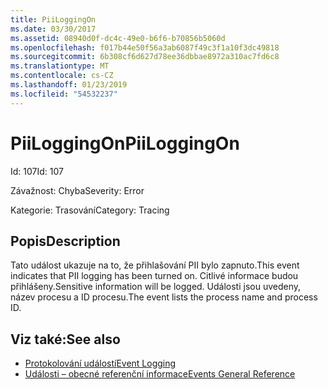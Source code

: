 ```yaml
---
title: PiiLoggingOn
ms.date: 03/30/2017
ms.assetid: 08940d0f-dc4c-49e0-b6f6-b70856b5060d
ms.openlocfilehash: f017b44e50f56a3ab6087f49c3f1a10f3dc49818
ms.sourcegitcommit: 6b308cf6d627d78ee36dbbae8972a310ac7fd6c8
ms.translationtype: MT
ms.contentlocale: cs-CZ
ms.lasthandoff: 01/23/2019
ms.locfileid: "54532237"
---
```

# <a name="piiloggingon"></a><span data-ttu-id="50f85-102">PiiLoggingOn</span><span class="sxs-lookup"><span data-stu-id="50f85-102">PiiLoggingOn</span></span>
<span data-ttu-id="50f85-103">Id: 107</span><span class="sxs-lookup"><span data-stu-id="50f85-103">Id: 107</span></span>  
  
 <span data-ttu-id="50f85-104">Závažnost: Chyba</span><span class="sxs-lookup"><span data-stu-id="50f85-104">Severity: Error</span></span>  
  
 <span data-ttu-id="50f85-105">Kategorie: Trasování</span><span class="sxs-lookup"><span data-stu-id="50f85-105">Category: Tracing</span></span>  
  
## <a name="description"></a><span data-ttu-id="50f85-106">Popis</span><span class="sxs-lookup"><span data-stu-id="50f85-106">Description</span></span>  
 <span data-ttu-id="50f85-107">Tato událost ukazuje na to, že přihlašování PII bylo zapnuto.</span><span class="sxs-lookup"><span data-stu-id="50f85-107">This event indicates that PII logging has been turned on.</span></span> <span data-ttu-id="50f85-108">Citlivé informace budou přihlášeny.</span><span class="sxs-lookup"><span data-stu-id="50f85-108">Sensitive information will be logged.</span></span> <span data-ttu-id="50f85-109">Události jsou uvedeny, název procesu a ID procesu.</span><span class="sxs-lookup"><span data-stu-id="50f85-109">The event lists the process name and process ID.</span></span>  
  
## <a name="see-also"></a><span data-ttu-id="50f85-110">Viz také:</span><span class="sxs-lookup"><span data-stu-id="50f85-110">See also</span></span>
- [<span data-ttu-id="50f85-111">Protokolování událostí</span><span class="sxs-lookup"><span data-stu-id="50f85-111">Event Logging</span></span>](../../../../../docs/framework/wcf/diagnostics/event-logging/index.md)
- [<span data-ttu-id="50f85-112">Události – obecné referenční informace</span><span class="sxs-lookup"><span data-stu-id="50f85-112">Events General Reference</span></span>](../../../../../docs/framework/wcf/diagnostics/event-logging/events-general-reference.md)
